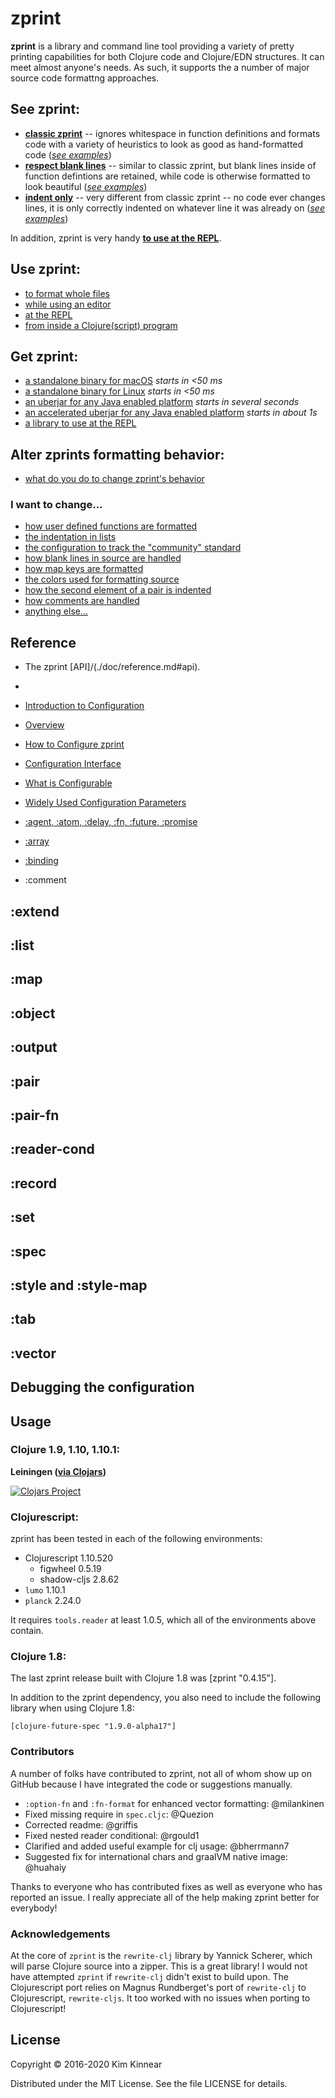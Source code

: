 # zprint

__zprint__ is a library and command line tool providing a variety
of pretty printing capabilities for both Clojure code and Clojure/EDN
structures.  It can meet almost anyone's needs.  As such, it supports
the a number of major source code formattng approaches.

## See zprint:

  * [__classic zprint__](./doc/types/classic.md) -- ignores whitespace 
  in function definitions and formats code with a variety of heuristics 
  to look as good as hand-formatted code 
  ([_see examples_](./doc/types/classic.md))
  * [__respect blank lines__](./doc/types/respectbl.md) -- similar to 
  classic zprint, but blank lines inside of function defintions are retained, 
  while code is otherwise formatted to look beautiful
  ([_see examples_](./doc/types/respectbl.md))
  * [__indent only__](./doc/types/indentonly.md) -- very different from 
  classic zprint -- no code ever changes lines, it is only correctly 
  indented on whatever line it was already on
  ([_see examples_](./doc/types/indentonly.md))

In addition, zprint is very handy [__to use at the REPL__](./types/repl.md).

## Use zprint:

  * [to format whole files](./doc/using/files.md)
  * [while using an editor](./doc/using/editor.md)
  * [at the REPL](./doc/using/repl.md)
  * [from inside a Clojure(script) program](./doc/using/library.md)

## Get zprint:

  * [a standalone binary for macOS](./doc/getting/macos.md)    _starts in <50 ms_
  * [a standalone binary for Linux](./doc/getting/linux.md)    _starts in <50 ms_
  * [an uberjar for any Java enabled platform](./doc/getting/uberjar.md)    _starts in several seconds_
  * [an accelerated uberjar for any Java enabled platform](./doc/getting/appcds.md)    _starts in about 1s_
  * [a library to use at the REPL](./doc/using/repl.md)

## Alter zprints formatting behavior:

  * [what do you do to change zprint's behavior](./doc/altering.md)

### I want to change...

  * [how user defined functions are formatted](./doc/options/fns.md)
  * [the indentation in lists](./doc/options/indent.md)
  * [the configuration to track the "community" standard](./doc/options/community.md)
  * [how blank lines in source are handled](./doc/options/blank.md)
  * [how map keys are formatted](./doc/options/maps.md)
  * [the colors used for formatting source](./doc/options/colors.md)
  * [how the second element of a pair is indented](./doc/options/pairs.md)
  * [how comments are handled](./doc/options/comments.md)
  * [anything else...](./doc/reference.md)

## Reference

  * The zprint [API]/(./doc/reference.md#api).
  * 


* [Introduction to Configuration](./doc/reference.md#introduction-to-configuration)
* [Overview](./doc/reference.md#overview)
* [How to Configure zprint](./doc/reference.md#how-to-configure-zprint)
* [Configuration Interface](./doc/reference.md#configuration-intereface)
* [What is Configurable](./doc/reference.md#what-is-configurable)
* [Widely Used Configuration Parameters](./doc/reference.md#widely-used-configuration-parameters)
* [:agent, :atom, :delay, :fn, :future, :promise](./doc/reference.md#:agent-:atom-:delay-:fn-:future-:promise)
* [:array](./doc/reference.md#:array)
* [:binding](./doc/reference.md#:binding)
* :comment
## :extend
## :list
## :map
## :object
## :output
## :pair
## :pair-fn
## :reader-cond
## :record
## :set
## :spec
## :style and :style-map
## :tab
## :vector
## Debugging the configuration


## Usage

### Clojure 1.9, 1.10, 1.10.1:

__Leiningen ([via Clojars](http://clojars.org/zprint))__

[![Clojars Project](http://clojars.org/zprint/latest-version.svg)](http://clojars.org/zprint)


### Clojurescript:

zprint has been tested in each of the following environments:

  * Clojurescript 1.10.520
    - figwheel 0.5.19
    - shadow-cljs 2.8.62
  * `lumo` 1.10.1
  * `planck` 2.24.0

It requires `tools.reader` at least 1.0.5, which all of the environments
above contain.

### Clojure 1.8:

The last zprint release built with Clojure 1.8 was [zprint "0.4.15"].

In addition to the zprint dependency, you also need to
include the following library when using Clojure 1.8:

```
[clojure-future-spec "1.9.0-alpha17"]
```
### Contributors

A number of folks have contributed to zprint, not all of whom
show up on GitHub because I have integrated the code or suggestions manually.

  * `:option-fn` and `:fn-format` for enhanced vector formatting: @milankinen
  * Fixed missing require in `spec.cljc`: @Quezion
  * Corrected readme: @griffis
  * Fixed nested reader conditional: @rgould1
  * Clarified and added useful example for clj usage: @bherrmann7
  * Suggested fix for international chars and graalVM native image: @huahaiy

Thanks to everyone who has contributed fixes as well as everyone who has
reported an issue.  I really appreciate all of the help making zprint better
for everybody!

### Acknowledgements

At the core of `zprint` is the `rewrite-clj` library by Yannick
Scherer, which will parse Clojure source into a zipper.  This is a
great library!  I would not have attempted `zprint` if `rewrite-clj`
didn't exist to build upon.  The Clojurescript port relies on Magnus
Rundberget's port of `rewrite-clj` to Clojurescript, `rewrite-cljs`.
It too worked with no issues when porting to Clojurescript!


## License

Copyright © 2016-2020 Kim Kinnear

Distributed under the MIT License.  See the file LICENSE for details.
